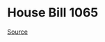 # House Bill 1065

[Source](http://lawfilesext.leg.wa.gov/biennium/2023-24/Pdf/Bills/House%20Bills/1065.pdf)